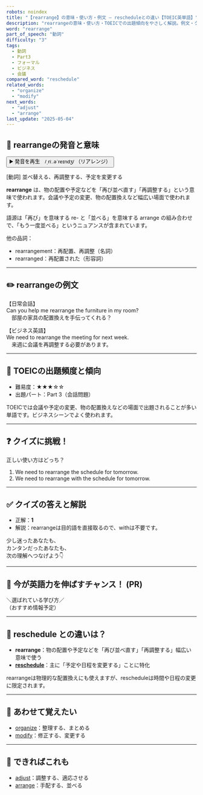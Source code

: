```yaml
---
robots: noindex
title: "【rearrange】の意味・使い方・例文 ― rescheduleとの違い【TOEIC英単語】"
description: "rearrangeの意味・使い方・TOEICでの出題傾向をやさしく解説。例文・クイズ付きでrescheduleとの違いもわかりやすく学べます。"
word: "rearrange"
part_of_speech: "動詞"
difficulty: "3"
tags:
  - 動詞
  - Part3
  - フォーマル
  - ビジネス
  - 会議
compared_word: "reschedule"
related_words:
  - "organize"
  - "modify"
next_words:
  - "adjust"
  - "arrange"
last_update: "2025-05-04"
---
```


## 🔰 rearrangeの発音と意味

<button class="play-audio" onclick="playTTS('rearrange')">
  <span class="play-audio-main">
    ▶️ 発音を再生　/ˌriː.əˈreɪndʒ/
  </span>
  <span class="play-audio-sub">
    （リアレンジ）
  </span>
</button>

[動詞] 並べ替える、再調整する、予定を変更する

**rearrange** は、物の配置や予定などを「再び並べ直す」「再調整する」という意味で使われます。会議や予定の変更、物の配置換えなど幅広い場面で使われます。

語源は「再び」を意味する re- と「並べる」を意味する arrange の組み合わせで、「もう一度並べる」というニュアンスが含まれています。

他の品詞：  
- rearrangement：再配置、再調整（名詞）
- rearranged：再配置された（形容詞）

---

## ✏️ rearrangeの例文

【日常会話】  
Can you help me rearrange the furniture in my room?  
　部屋の家具の配置換えを手伝ってくれる？

【ビジネス英語】  
We need to rearrange the meeting for next week.  
　来週に会議を再調整する必要があります。

---

## 🎯 TOEICの出題頻度と傾向

- 難易度：★★★☆☆
- 出題パート：Part 3（会話問題）

TOEICでは会議や予定の変更、物の配置換えなどの場面で出題されることが多い単語です。ビジネスシーンでよく使われます。

---

## ❓ クイズに挑戦！

正しい使い方はどっち？

1. We need to rearrange the schedule for tomorrow.  
2. We need to rearrange with the schedule for tomorrow.

---

## ✅ クイズの答えと解説

- 正解：**1**
- 解説：rearrangeは目的語を直接取るので、withは不要です。

少し迷ったあなたも、  
カンタンだったあなたも、  
次の理解へつなげよう👇️

---

## 🚀 今が英語力を伸ばすチャンス！ (PR)

<div class="info-center">
＼選ばれている学び方／<br>  
（おすすめ情報予定）
</div>

---

## 🤔  reschedule との違いは？

- **rearrange**：物の配置や予定などを「再び並べ直す」「再調整する」幅広い意味で使う
- **[reschedule](/word/reschedule/)**：主に「予定や日程を変更する」ことに特化

rearrangeは物理的な配置換えにも使えますが、rescheduleは時間や日程の変更に限定されます。

---

## 🧩 あわせて覚えたい

- [organize](/word/organize/)：整理する、まとめる
- [modify](/word/modify/)：修正する、変更する

---

## 📖 できればこれも

- [adjust](/word/adjust/)：調整する、適応させる
- [arrange](/word/arrange/)：手配する、並べる

<!-- cvid: aid34_bid31 -->
